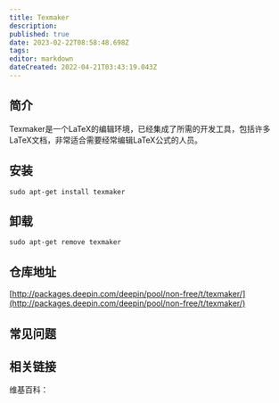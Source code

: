 ```yaml
---
title: Texmaker
description: 
published: true
date: 2023-02-22T08:58:48.698Z
tags: 
editor: markdown
dateCreated: 2022-04-21T03:43:19.043Z
---
```


## 简介

Texmaker是一个LaTeX的编辑环境，已经集成了所需的开发工具，包括许多LaTeX文档，非常适合需要经常编辑LaTeX公式的人员。

## 安装

`sudo apt-get install texmaker`

## 卸载

`sudo apt-get remove texmaker`

## 仓库地址

[http://packages.deepin.com/deepin/pool/non-free/t/texmaker/](http://packages.deepin.com/deepin/pool/non-free/t/texmaker/)

## 常见问题

## 相关链接

维基百科：
